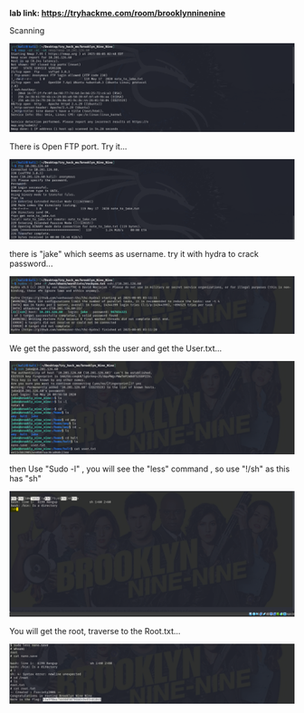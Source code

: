 **lab link: <https://tryhackme.com/room/brooklynninenine>**

Scanning 


![nmap](../assets/tryhackme/brooklyn_nine_nine/nmap.png)

There is Open FTP port. Try it...

![ftp](../assets/tryhackme/brooklyn_nine_nine/ftp.png)

there is "jake" which seems as username. try it with hydra to crack password...

![hydra](../assets/tryhackme/brooklyn_nine_nine/hydra.png)

We get the password, ssh the user and get the User.txt...

![ssh](../assets/tryhackme/brooklyn_nine_nine/user.txt.png)

then Use "Sudo -l" , you will see the "less" command , so use "!/sh" as this has "sh"

![sh](../assets/tryhackme/brooklyn_nine_nine/sh.png)

You will get the root, traverse to the Root.txt...

![root](../assets/tryhackme/brooklyn_nine_nine/before_after_sh.png)